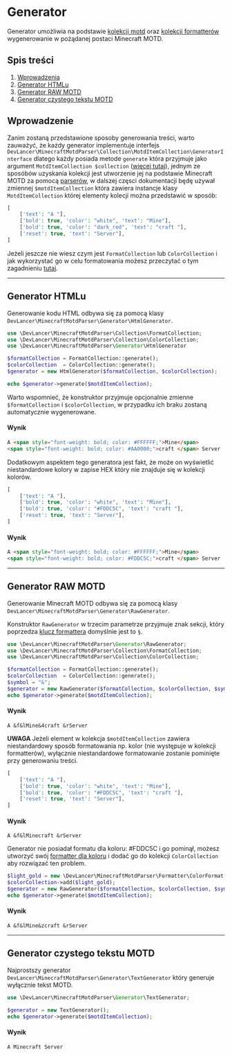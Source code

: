 # Generator
Generator umożliwia na podstawie [kolekcji motd](motdcollection.md) oraz [kolekcji formatterów](formetter.md) wygenerowanie w pożądanej postaci Minecraft MOTD.

## Spis treści
1. [Wprowadzenia](generator.md#wprowadzenie)
2. [Generator HTMLu](generator.md#generator-htmlu)
3. [Generator RAW MOTD](generator.md#generator-raw-motd)
4. [Generator czystego tekstu MOTD](generator.md#generator-czystego-tekstu-motd)

## Wprowadzenie
Zanim zostaną przedstawione sposoby generowania treści, warto zauważyć, że każdy generator implementuje interfejs 
`DevLancer\MinecraftMotdParser\Collection\MotdItemCollection\GeneratorInterface` dlatego każdy posiada metode `generate` która
przyjmuje jako argument `MotdItemCollection $collection` ([więcej tutaj](motdcollection.md)), jednym ze sposóbów uzyskania kolekcji
jest utworzenie jej na podstawie Minecraft MOTD za pomocą [parserów](parser.md), w dalszej częsci dokumentacji będę używał
zmiennej `$motdItemCollection` która zawiera instancje klasy `MotdItemCollection` której elementy kolecji można przedstawić w sposób:
```php
[
    ['text': "A "],
    ['bold': true, 'color': "white", 'text': "Mine"],
    ['bold': true, 'color': "dark_red", 'text': "craft "],
    ['reset': true, 'text': "Server"],
]
```
Jeżeli jeszcze nie wiesz czym jest `FormatCollection` lub `ColorCollection` i jak wykorzystać go w celu formatowania możesz przeczytać o tym zagadnieniu [tutaj](formetter.md).

---

## Generator HTMLu
Generowanie kodu HTML odbywa się za pomocą klasy `DevLancer\MinecraftMotdParser\Generator\HtmlGenerator`.
```php
use \DevLancer\MinecraftMotdParser\Collection\FormatCollection;
use \DevLancer\MinecraftMotdParser\Collection\ColorCollection;
use \DevLancer\MinecraftMotdParser\Generator\HtmlGenerator

$formatCollection = FormatCollection::generate();
$colorCollection  = ColorCollection::generate();
$generator = new HtmlGenerator($formatCollection, $colorCollection);

echo $generator->generate($motdItemCollection); 
```
Warto wspomnieć, że konstruktor przyjmuje opcjonalnie zmienne `$formatCollection` i `$colorCollection`, w przypadku ich braku
zostaną automatycznie wygenerowane.

#### Wynik
```html
A <span style="font-weight: bold; color: #FFFFFF;">Mine</span>
<span style="font-weight: bold; color: #AA0000;">craft </span> Server
```
Dodatkowym aspektem tego generatora jest fakt, że może on wyświetlić niestandardowe kolory w zapise HEX który nie znajduje się w kolekcji kolorów.
```php
[
    ['text': "A "],
    ['bold': true, 'color': "white", 'text': "Mine"],
    ['bold': true, 'color': "#FDDC5C", 'text': "craft "],
    ['reset': true, 'text': "Server"],
]
```

#### Wynik
```html
A <span style="font-weight: bold; color: #FFFFFF;">Mine</span>
<span style="font-weight: bold; color: #FDDC5C;">craft </span> Server
```

---

## Generator RAW MOTD
Generowanie Minecraft MOTD odbywa się za pomocą klasy `DevLancer\MinecraftMotdParser\Generator\RawGenerator`.

Konstruktor `RawGenerator` w trzecim parametrze przyjmuje znak sekcji, który poprzedza [klucz formattera](formetter.md#podstawowy-formatter)
domyślnie jest to `§`.

```php
use \DevLancer\MinecraftMotdParser\Generator\RawGenerator;
use \DevLancer\MinecraftMotdParser\Collection\FormatCollection;
use \DevLancer\MinecraftMotdParser\Collection\ColorCollection;

$formatCollection = FormatCollection::generate();
$colorCollection  = ColorCollection::generate();
$symbol = "&";
$generator = new RawGenerator($formatCollection, $colorCollection, $symbol);
echo $generator->generate($motdItemCollection);
```

#### Wynik
```text
A &f&lMine&4craft &rServer
```

**UWAGA** Jeżeli element w kolekcja `$motdItemCollection` zawiera niestandardowy sposób formatowania np. kolor (nie występuje w kolekcji formatterów), wyłącznie niestandardowe formatowanie zostanie pominięte przy generowaniu treści.

```php
[
    ['text': "A "],
    ['bold': true, 'color': "white", 'text': "Mine"],
    ['bold': true, 'color': "#FDDC5C", 'text': "craft "],
    ['reset': true, 'text': "Server"],
]
```

#### Wynik
```text
A &f&lMinecraft &rServer
```
Generator nie posiadał formatu dla koloru: #FDDC5C i go pominął, możesz utworzyć swój [formatter dla koloru](formetter.md#gotowa-implementacja-kolorowego-formattera) i dodać go do kolekcji `ColorCollection` aby rozwiązać ten problem.
```php
$light_gold = new \DevLancer\MinecraftMotdParser\Formatter\ColorFormat('z', 'light_gold', '#FDDC5C');
$colorCollection->add($light_gold);
$generator = new RawGenerator($formatCollection, $colorCollection, $symbol);
echo $generator->generate($motdItemCollection);
```

#### Wynik
```text
A &f&lMine&zcraft &rServer
```

---

## Generator czystego tekstu MOTD
Najprostszy generator `DevLancer\MinecraftMotdParser\Generator\TextGenerator` który generuje wyłącznie tekst MOTD.

```php
use \DevLancer\MinecraftMotdParser\Generator\TextGenerator;

$generator = new TextGenerator();
echo $generator->generate($motdItemCollection);
```

#### Wynik
```text
A Minecraft Server
```